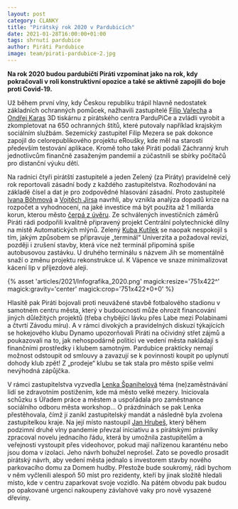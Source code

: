 ```yaml
---
layout: post
category: CLANKY
title: "Pirátský rok 2020 v Pardubicích"
date: 2021-01-28T16:00:00+01:00
tags: shrnutí pardubice
author: Piráti Pardubice
image: team/pirati-pardubice-2.jpg
---
```


**Na rok 2020 budou pardubičtí Piráti vzpomínat jako na rok, kdy pokračovali v roli konstruktivní opozice a také se aktivně zapojili do boje proti Covid-19.**

Už během první vlny, kdy Českou republiku trápil hlavně nedostatek základních ochranných pomůcek,
nažhavili zastupitelé [Filip Vařecha](https://pardubice.pirati.cz/clenove/filip-varecha/) a [Ondřej Karas](https://pardubice.pirati.cz/clenove/ondrej-karas/)
3D tiskárnu z pirátského centra ParduPiCe a zvládli vyrobit a zkompletovat na 650 ochranných štítů,
které putovaly například krajským sociálním službám. Sezemický zastupitel Filip Mezera se pak dokonce zapojil do celorepublikového projektu eRoušky,
kde měl na starosti především testování aplikace.
Kromě toho také Piráti podali Záchranný kruh jednotlivcům finančně zasaženým pandemií a zúčastnili se sbírky počítačů pro distanční výuku dětí.

Na radnici čtyři pirátští zastupitelé a jeden Zelený (za Piráty) pravidelně celý rok reportovali zásadní body z každého zastupitelstva.
Rozhodování na základě čísel a dat je pro zodpovědné hlasování zásadní. Proto zastupitelé [Ivana Böhmová](https://pardubice.pirati.cz/clenove/ivana-bohmova/) a [Vojtěch Jirsa](https://pardubice.pirati.cz/clenove/vojtech-jirsa/) navrhli,
aby vznikla analýza dopadů krize na rozpočet a vyhodnocení, na jaké investice má být použita až 1 miliarda korun, kterou město [čerpá z úvěru](https://pardubice.pirati.cz/tiskove-zpravy/volame-po-rozpoctove-odpovednosti-v-pardubicich-nepodporime-rozpocet-na-rok-2021/).
Ze schválených investičních záměrů Piráti rádi podpořili kvalitně připravený projekt Centrální polytechnické dílny na místě Automatických mlýnů.
Zelený [Kuba Kutílek](https://pardubice.pirati.cz/clenove/jakub-kutilek/) se naopak nespokojil s tím, jakým způsobem se připravuje „terminál“ Univerzita a požadoval revizi, později i zrušení stavby,
která více než terminál připomíná spíše autobusovou zastávku. U druhého terminálu s názvem Jih se momentálně snaží o změnu projektu rekonstrukce ul.
K Vápence ve snaze minimalizovat kácení lip v příjezdové aleji.

{% asset 'articles/2021/Infografika_2020.png' magick:resize='751x422^' magick:gravity='center' magick:crop='751x422+0+0' %}

Hlasitě pak Piráti bojovali proti neuvážené stavbě fotbalového stadionu v samotném centru města, který v budoucnosti může ohrozit financování jiných důležitých
projektů (třeba chybějící lávku přes Labe mezi Polabinami a čtvrtí Závodu míru).
A v rámci divokých a pravidelných diskuzí týkajících se hokejového klubu Dynamo upozorňovali Piráti na očividný střet zájmů a poukazovali na to,
jak nehospodárně politici ve vedení města nakládají s finančními prostředky i klubem samotným.
Pardubice prakticky nemají možnost odstoupit od smlouvy a zavazují se k povinnosti koupit po uplynutí dohody klub zpět!
Z „prodeje“ klubu se tak stala pro město spíše velmi nevýhodná zápůjčka.

V rámci zastupitelstva vyzvedla [Lenka Španihelová](https://pardubice.pirati.cz/clenove/lenka-spanihelova/) téma (ne)zaměstnávání lidí se zdravotním postižením, kde má město velké mezery.
Iniciovala schůzku s Úřadem práce a městem a uspořádala pro zaměstnance sociálního odboru města workshop… O prázdninách se pak Lenka přestěhovala,
čímž jí zanikl zastupitelský mandát a následně byla zvolena zastupitelkou kraje.
Na její místo nastoupil [Jan Hrubeš](https://pardubice.pirati.cz/clenove/jan-hrubes/), který během podzimní druhé vlny pandemie převzal iniciativu a s pirátskými právníky zpracoval novelu jednacího řádu,
která by umožnila zastupitelům a veřejnosti vystoupit přes videohovor, pokud mají nařízenou karanténu nebo jsou doma v izolaci. Jeho návrh bohužel neprošel.
Zato se povedlo prosadit pirátský návrh, aby vedení města jednalo s investorem stavby nového parkovacího domu za Domem hudby.
Přestože bude soukromý, rádi bychom v něm vyčlenili alespoň 50 míst pro rezidenty, kteří by jinak složitě hledali místo,
kde v centru zaparkovat svoje vozidlo. Na pátém obvodu pak budou po opakované urgenci nakoupeny závlahové vaky pro nově vysazené dřeviny.
